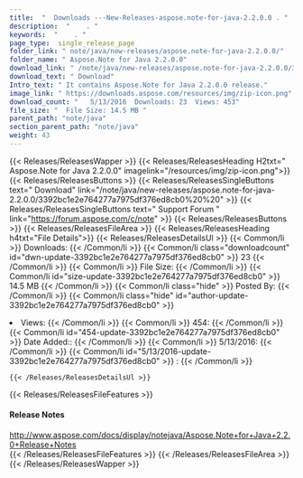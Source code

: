 ```yaml
---
title:  "  Downloads ---New-Releases-aspose.note-for-java-2.2.0.0 . " 
description:  "    . " 
keywords:  "    . " 
page_type:  single_release_page
folder_link: " note/java/new-releases/aspose.note-for-java-2.2.0.0/"
folder_name: " Aspose.Note for Java 2.2.0.0"
download_link: " /note/java/new-releases/aspose.note-for-java-2.2.0.0/3392bc1e2e764277a7975df376ed8cb0"
download_text: " Download"
Intro_text: " It contains Aspose.Note for Java 2.2.0.0 release."
image_link: " https://downloads.aspose.com/resources/img/zip-icon.png"
download_count: "   5/13/2016  Downloads: 23  Views: 453"
file_size: "  File Size: 14.5 MB "
parent_path: "note/java"
section_parent_path: "note/java"
weight: 43 
---
```


{{< Releases/ReleasesWapper >}}
  {{< Releases/ReleasesHeading H2txt=" Aspose.Note for Java 2.2.0.0" imagelink="/resources/img/zip-icon.png">}}
  {{< Releases/ReleasesButtons >}}
    {{< Releases/ReleasesSingleButtons text=" Download" link="/note/java/new-releases/aspose.note-for-java-2.2.0.0/3392bc1e2e764277a7975df376ed8cb0%20%20" >}}
    {{< Releases/ReleasesSingleButtons text=" Support Forum " link="https://forum.aspose.com/c/note" >}}
  {{< Releases/ReleasesButtons >}}
  {{< Releases/ReleasesFileArea >}}
    {{< Releases/ReleasesHeading h4txt="File Details">}}
    {{< Releases/ReleasesDetailsUl >}}
            {{< Common/li  >}} Downloads: {{< /Common/li >}} 
      {{< Common/li class="downloadcount" id="dwn-update-3392bc1e2e764277a7975df376ed8cb0" >}} 23 {{< /Common/li >}} 
      {{< Common/li  >}} File Size: {{< /Common/li >}} 
      {{< Common/li id="size-update-3392bc1e2e764277a7975df376ed8cb0" >}} 14.5 MB {{< /Common/li >}} 
      {{< Common/li  class="hide" >}} Posted By: {{< /Common/li >}} 
      {{< Common/li class="hide" id="author-update-3392bc1e2e764277a7975df376ed8cb0" >}} <li>Views: {{< /Common/li >}} 
      {{< Common/li  >}} 454: {{< /Common/li >}} 
      {{< Common/li id="454-update-3392bc1e2e764277a7975df376ed8cb0" >}} Date Added:: {{< /Common/li >}} 
      {{< Common/li  >}} 5/13/2016: {{< /Common/li >}} 
      {{< Common/li id="5/13/2016-update-3392bc1e2e764277a7975df376ed8cb0" >}} : {{< /Common/li >}} 

    {{< /Releases/ReleasesDetailsUl >}}

  {{< Releases/ReleasesFileFeatures >}}
      <h4>Release Notes</h4><div><a href="http://www.aspose.com/docs/display/notejava/Aspose.Note+for+Java+2.2.0+Release+Notes">http://www.aspose.com/docs/display/notejava/Aspose.Note+for+Java+2.2.0+Release+Notes</a></div>
  {{< /Releases/ReleasesFileFeatures >}}
 {{< /Releases/ReleasesFileArea >}}
{{< /Releases/ReleasesWapper >}}


